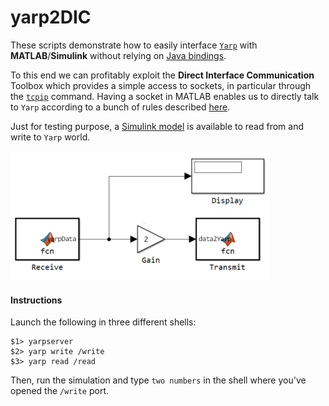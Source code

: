 # yarp2DIC

These scripts demonstrate how to easily interface [`Yarp`](https://github.com/robotology/yarp)
with **MATLAB**/**Simulink** without relying on [Java bindings](http://wiki.icub.org/yarpdoc/yarp_swig.html).

To this end we can profitably exploit the **Direct Interface Communication** Toolbox
which provides a simple access to sockets, in particular through the [`tcpip`](http://www.mathworks.com/help/instrument/tcpip.html) command.
Having a socket in MATLAB enables us to directly talk to `Yarp` according to a bunch of rules described
[here](http://wiki.icub.org/yarpdoc/yarp_without_yarp.html).

Just for testing purpose, a [Simulink model](https://github.com/pattacini/yarp2DIC/blob/master/yarpSimTest.mdl)
is available to read from and write to `Yarp` world.

![](https://github.com/pattacini/yarp2DIC/blob/master/img/model.png)

#### Instructions
Launch the following in three different shells:
```
$1> yarpserver
$2> yarp write /write
$3> yarp read /read
```
Then, run the simulation and type `two numbers` in the shell where you've opened
the `/write` port.

